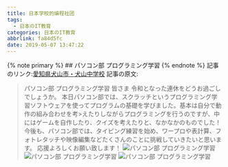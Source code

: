 ```yaml
---
title: 日本学校的编程社团
tags:
  - 日本のIT教育
categories: 日本のIT教育
abbrlink: fa84d5fc
date: 2019-05-07 13:47:22
---
```

{% note primary %}
    ## パソコン部 プログラミング学習
{% endnote %}<!--more-->
記事のリンク:[愛知県犬山市・犬山中学校](http://www2.schoolweb.ne.jp/weblog/index.php?id=2320088)
記事の原文:
>パソコン部 プログラミング学習
>皆さま 令和となった連休をどうお過ごしでしょうか。
>本日パソコン部では、スクラッチというプログラミング学習ソフトウェアを使ってプログラムの基礎を学びました。基本は自分で動作の組み合わせを考>えたりしながらプログラミングを行うのですが、中にはゲームを自作したり、クイズを考えたりと、なかなかのものでした！
>今後も、パソコン部では、タイピング練習を始め、ワープロや表計算、フォトレタッチや映像編集などたくさんのことに挑戦していきたいと思います。
>応援よろしくお願い致します！
![パソコン部 プログラミング学習](https://picsource-1259072117.cos.ap-tokyo.myqcloud.com/picsource/3904404.jpg?q-sign-algorithm=sha1&q-ak=AKID61gMEcFE2q7ypgM2WsJKUOnr4OKYq6W4&q-sign-time=1557207936;1557209736&q-key-time=1557207936;1557209736&q-header-list=&q-url-param-list=&q-signature=9ab9a7bd517fbe089851cf47fec4720a1c92d98f&x-cos-security-token=8bd79c8b04102f30fa6fc6acd418f32ef88281f910001)
![パソコン部 プログラミング学習](https://picsource-1259072117.cos.ap-tokyo.myqcloud.com/picsource/3904405.jpg?q-sign-algorithm=sha1&q-ak=AKIDoMYsCNrqtqtmGHHmdalSZapA9kPhXKPv&q-sign-time=1557207971;1557209771&q-key-time=1557207971;1557209771&q-header-list=&q-url-param-list=&q-signature=e8adf0a0c80f295a0e2e71ac6aa94ea4aff4feee&x-cos-security-token=d86f10bba0a24c6a89cf5031199e71cb7edb9b3610001)
![パソコン部 プログラミング学習](https://picsource-1259072117.cos.ap-tokyo.myqcloud.com/picsource/3904406.jpg?q-sign-algorithm=sha1&q-ak=AKIDqn7JoF0nNFYz75A4a4UPe0QxIZXOB8aQ&q-sign-time=1557207995;1557209795&q-key-time=1557207995;1557209795&q-header-list=&q-url-param-list=&q-signature=e206a91ff3f022207dc054109d8f4bebd482b1bf&x-cos-security-token=3981b8f5a59620f9aec30879317bee04a50a7d8710001)


